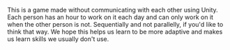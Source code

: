 This is a game made without communicating with each other using Unity. Each person has an hour to work on it each day and can only work on it when the other person is not. Sequentially and not parallelly, if you'd like to think that way. We hope this helps us learn to be more adaptive and makes us learn skills we usually don't use.